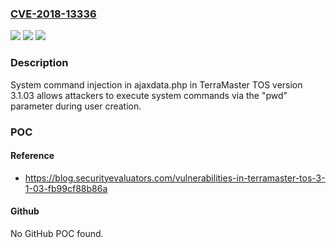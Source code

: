 ### [CVE-2018-13336](https://cve.mitre.org/cgi-bin/cvename.cgi?name=CVE-2018-13336)
![](https://img.shields.io/static/v1?label=Product&message=n%2Fa&color=blue)
![](https://img.shields.io/static/v1?label=Version&message=n%2Fa&color=blue)
![](https://img.shields.io/static/v1?label=Vulnerability&message=n%2Fa&color=brighgreen)

### Description

System command injection in ajaxdata.php in TerraMaster TOS version 3.1.03 allows attackers to execute system commands via the "pwd" parameter during user creation.

### POC

#### Reference
- https://blog.securityevaluators.com/vulnerabilities-in-terramaster-tos-3-1-03-fb99cf88b86a

#### Github
No GitHub POC found.

